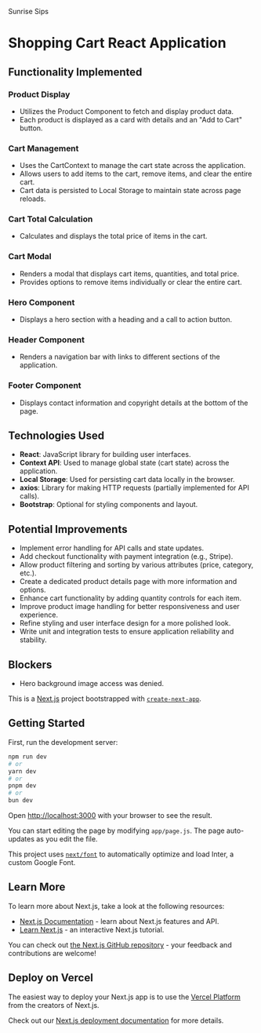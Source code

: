Sunrise Sips

# Shopping Cart React Application

## Functionality Implemented

### Product Display
- Utilizes the Product Component to fetch and display product data.
- Each product is displayed as a card with details and an "Add to Cart" button.

### Cart Management
- Uses the CartContext to manage the cart state across the application.
- Allows users to add items to the cart, remove items, and clear the entire cart.
- Cart data is persisted to Local Storage to maintain state across page reloads.

### Cart Total Calculation
- Calculates and displays the total price of items in the cart.

### Cart Modal
- Renders a modal that displays cart items, quantities, and total price.
- Provides options to remove items individually or clear the entire cart.

### Hero Component
- Displays a hero section with a heading and a call to action button.

### Header Component
- Renders a navigation bar with links to different sections of the application.

### Footer Component
- Displays contact information and copyright details at the bottom of the page.

## Technologies Used

- **React**: JavaScript library for building user interfaces.
- **Context API**: Used to manage global state (cart state) across the application.
- **Local Storage**: Used for persisting cart data locally in the browser.
- **axios**: Library for making HTTP requests (partially implemented for API calls).
- **Bootstrap**: Optional for styling components and layout.
  
## Potential Improvements

- Implement error handling for API calls and state updates.
- Add checkout functionality with payment integration (e.g., Stripe).
- Allow product filtering and sorting by various attributes (price, category, etc.).
- Create a dedicated product details page with more information and options.
- Enhance cart functionality by adding quantity controls for each item.
- Improve product image handling for better responsiveness and user experience.
- Refine styling and user interface design for a more polished look.
- Write unit and integration tests to ensure application reliability and stability.

## Blockers 

- Hero background image access was denied.

This is a [Next.js](https://nextjs.org/) project bootstrapped with [`create-next-app`](https://github.com/vercel/next.js/tree/canary/packages/create-next-app).

## Getting Started

First, run the development server:

```bash
npm run dev
# or
yarn dev
# or
pnpm dev
# or
bun dev
```

Open [http://localhost:3000](http://localhost:3000) with your browser to see the result.

You can start editing the page by modifying `app/page.js`. The page auto-updates as you edit the file.

This project uses [`next/font`](https://nextjs.org/docs/basic-features/font-optimization) to automatically optimize and load Inter, a custom Google Font.

## Learn More

To learn more about Next.js, take a look at the following resources:

- [Next.js Documentation](https://nextjs.org/docs) - learn about Next.js features and API.
- [Learn Next.js](https://nextjs.org/learn) - an interactive Next.js tutorial.

You can check out [the Next.js GitHub repository](https://github.com/vercel/next.js/) - your feedback and contributions are welcome!

## Deploy on Vercel

The easiest way to deploy your Next.js app is to use the [Vercel Platform](https://vercel.com/new?utm_medium=default-template&filter=next.js&utm_source=create-next-app&utm_campaign=create-next-app-readme) from the creators of Next.js.

Check out our [Next.js deployment documentation](https://nextjs.org/docs/deployment) for more details.
